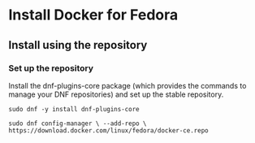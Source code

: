 # Install Docker for Fedora
## Install using the repository
### Set up the repository
Install the dnf-plugins-core package (which provides the commands to manage your DNF repositories) and set up the stable repository.

`sudo dnf -y install dnf-plugins-core`

`sudo dnf config-manager \
    --add-repo \
    https://download.docker.com/linux/fedora/docker-ce.repo`
